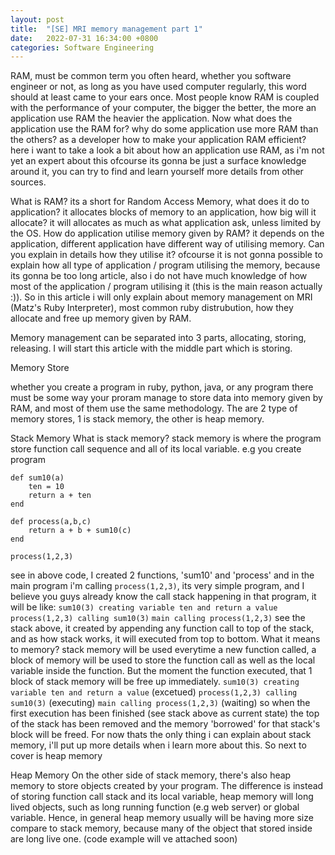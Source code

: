 ```yaml
---
layout: post
title:  "[SE] MRI memory management part 1"
date:   2022-07-31 16:34:00 +0800
categories: Software Engineering
---
```


RAM, must be common term you often heard, whether you software engineer or not, as long as you have used computer regularly, this word should at least came to your ears once. Most people know RAM is coupled with the performance of your computer, the bigger the better, the more an application use RAM the heavier the application. Now what does the application use the RAM for? why do some application use more RAM than the others? as a developer how to make your application RAM efficient? here i want to take a look a bit about how an application use RAM, as i'm not yet an expert about this ofcourse its gonna be just a surface knowledge around it, you can try to find and learn yourself more details from other sources.

What is RAM? its a short for Random Access Memory, what does it do to application? it allocates blocks of memory to an application, how big will it allocate? it will allocates as much as what application ask, unless limited by the OS. How do application utilise memory given by RAM? it depends on the application, different application have different way of utilising memory. Can you explain in details how they utilise it? ofcourse it is not gonna possible to explain how all type of application / program utilising the memory, because its gonna be too long article, also i do not have much knowledge of how most of the application / program utilising it (this is the main reason actually :)). So in this article i will only explain about memory management on MRI (Matz's Ruby Interpreter), most common ruby distrubution, how they allocate and free up memory given by RAM.

Memory management can be separated into 3 parts, allocating, storing, releasing. I will start this article with the middle part which is storing.

Memory Store

whether you create a program in ruby, python, java, or any program there must be some way your proram manage to store data into memory given by RAM, and most of them use the same methodology. The are 2 type of memory stores, 1 is stack memory, the other is heap memory.

Stack Memory
What is stack memory? stack memory is where the program store function call sequence and all of its local variable. e.g you create program 
```
def sum10(a)
	ten = 10
	return a + ten
end

def process(a,b,c)
	return a + b + sum10(c)
end

process(1,2,3)
```
see in above code, I created 2 functions, 'sum10' and 'process' and in the main program i'm calling `process(1,2,3)`, its very simple program, and I believe you guys already know the call stack happening in that program, it will be like:
`sum10(3) creating variable ten and return a value`
`process(1,2,3) calling sum10(3)`
`main calling process(1,2,3)`
see the stack above, it created by appending any function call to top of the stack, and as how stack works, it will executed from top to bottom. What it means to memory? stack memory will be used everytime a new function called, a block of memory will be used to store the function call as well as the local variable inside the function. But the moment the function executed, that 1 block of stack memory will be free up immediately.
`sum10(3) creating variable ten and return a value` (excetued)
`process(1,2,3) calling sum10(3)` (executing)
`main calling process(1,2,3)` (waiting)
so when the first execution has been finished (see stack above as current state) the top of the stack has been removed and the memory 'borrowed' for that stack's block will be freed. For now thats the only thing i can explain about stack memory, i'll put up more details when i learn more about this. So next to cover is heap memory

Heap Memory
On the other side of stack memory, there's also heap memory to store objects created by your program. The difference is instead of storing function call stack and its local variable, heap memory will long lived objects, such as long running function (e.g web server) or global variable. Hence, in general heap memory usually will be having more size compare to stack memory, because many of the object that stored inside are long live one. (code example will ve attached soon)

